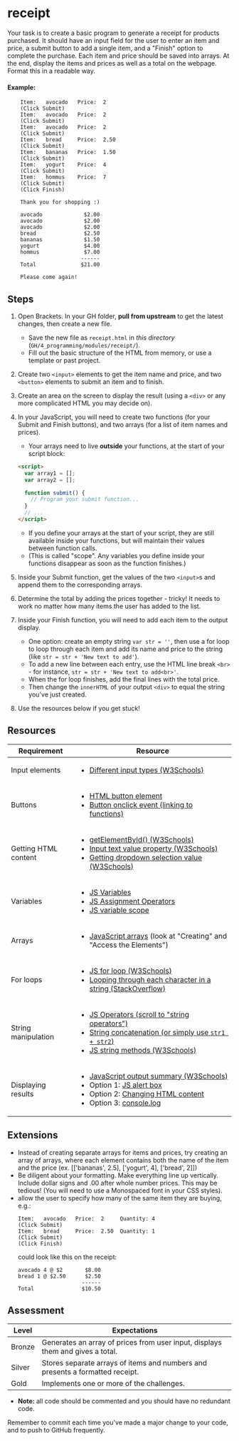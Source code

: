 # receipt

Your task is to create a basic program to generate a receipt for products purchased. It should have an input field for the user to enter an item and price, a submit button to add a single item, and a "Finish" option to complete the purchase. Each item and price should be saved into arrays. At the end, display the items and prices as well as a total on the webpage. Format this in a readable way.

#### Example:

```
    Item:   avocado   Price:  2
    (Click Submit)
    Item:   avocado   Price:  2
    (Click Submit)
    Item:   avocado   Price:  2
    (Click Submit)
    Item:   bread     Price:  2.50
    (Click Submit)
    Item:   bananas   Price:  1.50
    (Click Submit)
    Item:   yogurt    Price:  4
    (Click Submit)
    Item:   hommus    Price:  7
    (Click Submit)
    (Click Finish)

    Thank you for shopping :)

    avocado             $2.00
    avocado             $2.00
    avocado             $2.00
    bread               $2.50
    bananas             $1.50
    yogurt              $4.00
    hommus              $7.00
                       ------
    Total              $21.00

    Please come again!
```

## Steps

1. Open Brackets. In your GH folder, **pull from upstream** to get the latest changes, then create a new file.

    - Save the new file as `receipt.html` in *this directory* (`GH/4_programming/modules/receipt/`).
    - Fill out the basic structure of the HTML from memory, or use a template or past project.

2. Create two `<input>` elements to get the item name and price, and two `<button>` elements to submit an item and to finish.

3. Create an area on the screen to display the result (using a `<div>` or any more complicated HTML you may decide on).

4. In your JavaScript, you will need to create two functions (for your Submit and Finish buttons), and two arrays (for a list of item names and prices).

    - Your arrays need to live **outside** your functions, at the start of your script block:
    ```html
    <script>
      var array1 = [];
      var array2 = [];

      function submit() {
        // Program your submit function...
      }
      // ...
    </script>
    ```
    - If you define your arrays at the start of your script, they are still available inside your functions, but will maintain their values between function calls.
    - (This is called "scope". Any variables you define inside your functions disappear as soon as the function finishes.)

5. Inside your Submit function, get the values of the two `<input>`s and append them to the corresponding arrays.

6. Determine the total by adding the prices together - tricky! It needs to work no matter how many items the user has added to the list.

7. Inside your Finish function, you will need to add each item to the output display.

    - One option: create an empty string `var str = ''`, then use a for loop to loop through each item and add its name and price to the string (like `str = str + 'New text to add'`).
    - To add a new line between each entry, use the HTML line break `<br>` - for instance, `str = str + 'New text to add<br>'`.
    - When the for loop finishes, add the final lines with the total price.
    - Then change the `innerHTML` of your output `<div>` to equal the string you've just created.

8. Use the resources below if you get stuck!

## Resources

| Requirement | Resource |
|-------------|----------|
| Input elements | <ul><li>[Different input types (W3Schools)](https://www.w3schools.com/tags/att_input_type.asp)</li></ul> |
| Buttons     | <ul><li>[HTML button element](https://www.w3schools.com/tags/tag_button.asp)</li><li>[Button onclick event (linking to functions)](https://www.w3schools.com/jsref/event_onclick.asp)</li></ul> |
| Getting HTML content | <ul><li>[getElementById() (W3Schools)](https://www.w3schools.com/jsref/met_document_getelementbyid.asp)</li><li>[Input text value property (W3Schools)](https://www.w3schools.com/jsref/prop_text_value.asp)</li><li>[Getting dropdown selection value (W3Schools)](https://www.w3schools.com/jsref/prop_select_value.asp)</li></ul> |
| Variables            | <ul><li>[JS Variables](https://www.w3schools.com/js/js_assignment.asp)</li><li>[JS Assignment Operators](https://www.w3schools.com/js/js_assignment.asp)</li><li>[JS variable scope](https://www.w3schools.com/js/js_scope.asp)</li></ul> |
| Arrays               | <ul><li>[JavaScript arrays](https://www.w3schools.com/js/js_arrays.asp) (look at "Creating" and "Access the Elements")</li></ul> |
| For loops            | <ul><li>[JS for loop (W3Schools)](https://www.w3schools.com/js/js_loop_for.asp)</li><li>[Looping through each character in a string (StackOverflow)](https://stackoverflow.com/a/1967132/4080966)</li></ul> |
| String manipulation  | <ul><li>[JS Operators (scroll to "string operators")](https://www.w3schools.com/js/js_operators.asp)</li><li>[String concatenation (or simply use `str1 + str2`)](https://www.w3schools.com/jsref/jsref_concat_string.asp)</li><li>[JS string methods (W3Schools)](https://www.w3schools.com/js/js_string_methods.asp)</li></ul> |
| Displaying results   | <ul><li>[JavaScript output summary (W3Schools)](https://www.w3schools.com/js/js_output.asp)</li><li>Option 1: [JS alert box](https://www.w3schools.com/js/js_popup.asp)</li><li>Option 2: [Changing HTML content](https://www.w3schools.com/js/js_htmldom_html.asp)</li><li>Option 3: [console.log](https://www.w3schools.com/jsref/met_console_log.asp)</li></ul> |

## Extensions

- Instead of creating separate arrays for items and prices, try creating an array of arrays, where each element contains both the name of the item and the price (ex. [['bananas', 2.5], ['yogurt', 4], ['bread', 2]])
- Be diligent about your formatting. Make everything line up vertically. Include dollar signs and .00 after whole number prices. This may be tedious! (You will need to use a Monospaced font in your CSS styles).
- allow the user to specify how many of the same item they are buying, e.g.:
    ```
    Item:   avocado   Price:  2     Quantity: 4
    (Click Submit)
    Item:   bread     Price:  2.50  Quantity: 1
    (Click Submit)
    (Click Finish)
    ```
    could look like this on the receipt:
    ```
    avocado 4 @ $2       $8.00
    bread 1 @ $2.50      $2.50
                        ------
    Total               $10.50
    ```

## Assessment

| Level  | Expectations |
|--------|--------------|
| Bronze   | Generates an array of prices from user input, displays them and gives a total. |
| Silver   | Stores separate arrays of items and numbers and presents a formatted receipt. |
| Gold     | Implements one or more of the challenges. |

- **Note:** all code should be commented and you should have no redundant code.

Remember to commit each time you've made a major change to your code, and to push to GitHub frequently.
